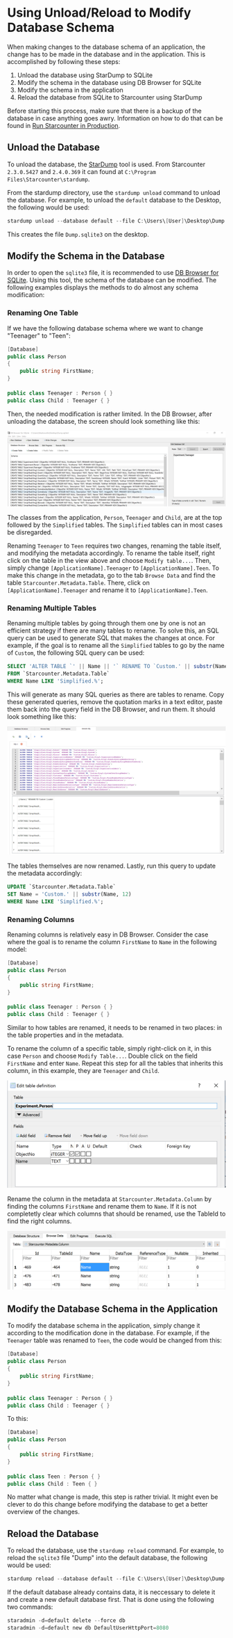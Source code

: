 # Using Unload/Reload to Modify Database Schema

When making changes to the database schema of an application, the change has to be made in the database and in the application. This is accomplished by following these steps:

1. Unload the database using StarDump to SQLite
2. Modify the schema in the database using DB Browser for SQLite
3. Modify the schema in the application
4. Reload the database from SQLite to Starcounter using StarDump

Before starting this process, make sure that there is a backup of the database in case anything goes awry. Information on how to do that can be found in [Run Starcounter in Production](/guides/working-with-starcounter/run-starcounter-in-production/).

## Unload the Database

To unload the database, the [StarDump](https://github.com/Starcounter/StarDump) tool is used. From Starcounter `2.3.0.5427` and `2.4.0.369` it can found at `C:\Program Files\Starcounter\stardump`.

From the stardump directory, use the `stardump unload` command to unload the database. For example, to unload the `default` database to the Desktop, the following would be used:

```powershell
stardump unload --database default --file C:\Users\[User]\Desktop\Dump
```

This creates the file `Dump.sqlite3` on the desktop.

## Modify the Schema in the Database

In order to open the `sqlite3` file, it is recommended to use [DB Browser for SQLite](http://sqlitebrowser.org/). Using this tool, the schema of the database can be modified. The following examples displays the methods to do almost any schema modification:

### Renaming One Table

If we have the following database schema where we want to change "Teenager" to "Teen":

```cs
[Database]
public class Person
{
    public string FirstName;
}

public class Teenager : Person { }
public class Child : Teenager { }
```

Then, the needed modification is rather limited. In the DB Browser, after unloading the database, the screen should look something like this:

![Db Browser rename table](../../../assets/DB-browser-rename.png)

The classes from the application, `Person`, `Teenager` and `Child`, are at the top followed by the `Simplified` tables. The `Simplified` tables can in most cases be disregarded. 

Renaming `Teenager` to `Teen` requires two changes, renaming the table itself, and modifying the metadata accordingly. To rename the table itself, right click on the table in the view above and choose `Modify table...`. Then, simply change `[ApplicationName].Teenager` to `[ApplicationName].Teen`. To make this change in the metadata, go to the tab `Browse Data` and find the table `Starcounter.Metadata.Table`. There, click on `[ApplicationName].Teenager` and rename it to `[ApplicationName].Teen`.

### Renaming Multiple Tables

Renaming multiple tables by going through them one by one is not an efficient strategy if there are many tables to rename. To solve this, an SQL query can be used to generate SQL that makes the changes at once. For example, if the goal is to rename all the `Simplified` tables to go by the name of `Custom`, the following SQL query can be used:

```sql
SELECT 'ALTER TABLE `' || Name || '` RENAME TO `Custom.' || substr(Name, 12) || '`;'
FROM `Starcounter.Metadata.Table`
WHERE Name LIKE 'Simplified.%';
```

This will generate as many SQL queries as there are tables to rename. Copy these generated queries, remove the quotation marks in a text editor, paste them back into the query field in the DB Browser, and run them. It should look something like this:

![Db Browser rename multiple](../../../assets/DB-browser-rename-multiple.PNG)

The tables themselves are now renamed. Lastly, run this query to update the metadata accordingly:

```sql
UPDATE `Starcounter.Metadata.Table`
SET Name = 'Custom.' || substr(Name, 12)
WHERE Name LIKE 'Simplified.%';
```

### Renaming Columns

Renaming columns is relatively easy in DB Browser. Consider the case where the goal is to rename the column `FirstName` to `Name` in the following model:

```cs
[Database]
public class Person
{
    public string FirstName;
}

public class Teenager : Person { }
public class Child : Teenager { }
```

Similar to how tables are renamed, it needs to be renamed in two places: in the table properties and in the metadata.

To rename the column of a specific table, simply right-click on it, in this case `Person` and choose `Modify Table...`. Double click on the field `FirstName` and enter `Name`. Repeat this step for all the tables that inherits this column, in this example, they are `Teenager` and `Child`.

![Db Browser rename column](../../../assets/modify-table.png)

Rename the column in the metadata at `Starcounter.Metadata.Column` by finding the columns `FirstName` and rename them to `Name`. If it is not completetly clear which columns that should be renamed, use the TableId to find the right columns. 

![Db Browser rename metadata](../../../assets/rename-metadata.png)

## Modify the Database Schema in the Application

To modify the database schema in the application, simply change it according to the modification done in the database. For example, if the `Teenager` table was renamed to `Teen`, the code would be changed from this:

```cs
[Database]
public class Person
{
    public string FirstName;
}

public class Teenager : Person { }
public class Child : Teenager { }
```

To this:

```cs
[Database]
public class Person
{
    public string FirstName;
}

public class Teen : Person { }
public class Child : Teen { }
```

No matter what change is made, this step is rather trivial. It might even be clever to do this change before modifying the database to get a better overview of the changes.

## Reload the Database

To reload the database, use the `stardump reload` command. For example, to reload the `sqlite3` file "Dump" into the default database, the following would be used:

```powershell
stardump reload --database default --file C:\Users\[User]\Desktop\Dump.sqlite3
```

If the default database already contains data, it is neccessary to delete it and create a new default database first. That is done using the following two commands:

```powershell
staradmin -d=default delete --force db
staradmin -d=default new db DefaultUserHttpPort=8080
```